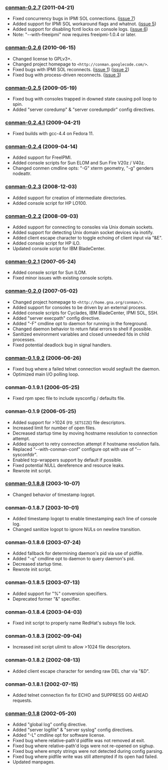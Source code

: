 ### [conman-0.2.7](http://code.google.com/p/conman/downloads/detail?name=conman-0.2.7.tar.bz2) (2011-04-21) ###

  * Fixed concurrency bugs in IPMI SOL connections. ([issue 7](https://code.google.com/p/conman/issues/detail?id=7))
  * Added support for IPMI SOL workaround flags and whatnot. ([issue 5](https://code.google.com/p/conman/issues/detail?id=5))
  * Added support for disabling fcntl locks on console logs. ([issue 6](https://code.google.com/p/conman/issues/detail?id=6))
  * Note: "--with-freeipmi" now requires freeipmi-1.0.4 or later.

### [conman-0.2.6](http://code.google.com/p/conman/downloads/detail?name=conman-0.2.6.tar.bz2) (2010-06-15) ###

  * Changed license to GPLv3+.
  * Changed project homepage to `<http://conman.googlecode.com/>`.
  * Fixed bugs with IPMI SOL reconnects. ([issue 1](https://code.google.com/p/conman/issues/detail?id=1)) ([issue 2](https://code.google.com/p/conman/issues/detail?id=2))
  * Fixed bug with process-driven reconnects. ([issue 3](https://code.google.com/p/conman/issues/detail?id=3))

### [conman-0.2.5](http://code.google.com/p/conman/downloads/detail?name=conman-0.2.5.tar.bz2) (2009-05-19) ###

  * Fixed bug with consoles trapped in downed state causing poll loop to spin.
  * Added "server coredump" & "server coredumpdir" config directives.

### [conman-0.2.4.1](http://code.google.com/p/conman/downloads/detail?name=conman-0.2.4.1.tar.bz2) (2009-04-21) ###

  * Fixed builds with gcc-4.4 on Fedora 11.

### [conman-0.2.4](http://code.google.com/p/conman/downloads/detail?name=conman-0.2.4.tar.bz2) (2009-04-14) ###

  * Added support for FreeIPMI.
  * Added console scripts for Sun ELOM and Sun Fire V20z / V40z.
  * Changed conmen cmdline opts: "-G" xterm geometry, "-g" genders nodeattr.

### [conman-0.2.3](http://code.google.com/p/conman/downloads/detail?name=conman-0.2.3.tar.bz2) (2008-12-03) ###

  * Added support for creation of intermediate directories.
  * Added console script for HP LO100.

### [conman-0.2.2](http://code.google.com/p/conman/downloads/detail?name=conman-0.2.2.tar.bz2) (2008-09-03) ###

  * Added support for connecting to consoles via Unix domain sockets.
  * Added support for detecting Unix domain socket devices via inotify.
  * Added client escape character to toggle echoing of client input via "&E".
  * Added console script for HP iLO.
  * Updated console script for IBM BladeCenter.

### [conman-0.2.1](http://code.google.com/p/conman/downloads/detail?name=conman-0.2.1.tar.bz2) (2007-05-24) ###

  * Added console script for Sun ILOM.
  * Fixed minor issues with existing console scripts.

### [conman-0.2.0](http://code.google.com/p/conman/downloads/detail?name=conman-0.2.0.tar.bz2) (2007-05-02) ###

  * Changed project homepage to `<http://home.gna.org/conman/>`.
  * Added support for consoles to be driven by an external process.
  * Added console scripts for Cyclades, IBM BladeCenter, IPMI SOL, SSH.
  * Added "server execpath" config directive.
  * Added "-F" cmdline opt to daemon for running in the foreground.
  * Changed daemon behavior to return fatal errors to shell if possible.
  * Sanitized environment variables and closed unneeded fds in child processes.
  * Fixed potential deadlock bug in signal handlers.

### [conman-0.1.9.2](http://code.google.com/p/conman/downloads/detail?name=conman-0.1.9.2.tar.bz2) (2006-06-26) ###

  * Fixed bug where a failed telnet connection would segfault the daemon.
  * Optimized main I/O polling loop.

### conman-0.1.9.1 (2006-05-25) ###

  * Fixed rpm spec file to include sysconfig / defaults file.

### conman-0.1.9 (2006-05-25) ###

  * Added support for >1024 (`FD_SETSIZE`) file descriptors.
  * Increased limit for number of open files.
  * Decreased startup time by moving hostname resolution to connection attempt.
  * Added support to retry connection attempt if hostname resolution fails.
  * Replaced "--with-conman-conf" configure opt with use of "--sysconfdir".
  * Enabled tcp-wrappers support by default if possible.
  * Fixed potential NULL dereference and resource leaks.
  * Rewrote init script.

### [conman-0.1.8.8](http://code.google.com/p/conman/downloads/detail?name=conman-0.1.8.8.tar.bz2) (2003-10-07) ###

  * Changed behavior of timestamp logopt.

### conman-0.1.8.7 (2003-10-01) ###

  * Added timestamp logopt to enable timestamping each line of console log.
  * Changed sanitize logopt to ignore NULs on newline transition.

### conman-0.1.8.6 (2003-07-24) ###

  * Added fallback for determining daemon's pid via use of pidfile.
  * Added "-q" cmdline opt to daemon to query daemon's pid.
  * Decreased startup time.
  * Rewrote init script.

### conman-0.1.8.5 (2003-07-13) ###

  * Added support for "%" conversion specifiers.
  * Deprecated former "&" specifier.

### conman-0.1.8.4 (2003-04-03) ###

  * Fixed init script to properly name RedHat's subsys file lock.

### conman-0.1.8.3 (2002-09-04) ###

  * Increased init script ulimit to allow >1024 file descriptors.

### conman-0.1.8.2 (2002-08-13) ###

  * Added client escape character for sending raw DEL char via "&D".

### conman-0.1.8.1 (2002-07-15) ###

  * Added telnet connection fix for ECHO and SUPPRESS GO AHEAD requests.

### [conman-0.1.8](http://code.google.com/p/conman/downloads/detail?name=conman-0.1.8.tar.bz2) (2002-05-20) ###

  * Added "global log" config directive.
  * Added "server logfile" & "server syslog" config directives.
  * Added "-L" cmdline opt for software license.
  * Fixed bug where relative-path'd pidfile was not removed at exit.
  * Fixed bug where relative-path'd logs were not re-opened on sighup.
  * Fixed bug where empty strings were not detected during config parsing.
  * Fixed bug where pidfile write was still attempted if its open had failed.
  * Updated manpages.